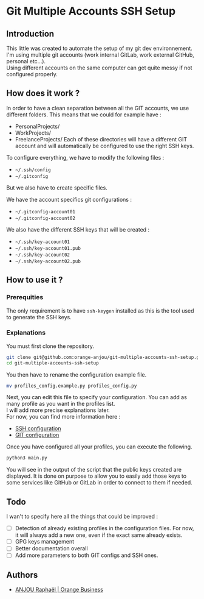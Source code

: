 # Git Multiple Accounts SSH Setup

## Introduction

This little was created to automate the setup of my git dev environnement. I'm using multiple git accounts (work internal GitLab, work external GitHub, personal etc...).  
Using different accounts on the same computer can get quite messy if not configured properly.

## How does it work ?

In order to have a clean separation between all the GIT accounts, we use different folders. This means that we could for example have : 
- PersonalProjects/
- WorkProjects/
- FreelanceProjects/
Each of these directories will have a different GIT account and will automatically be configured to use the right SSH keys.

To configure everything, we have to modify the following files : 
- `~/.ssh/config`
- `~/.gitconfig`

But we also have to create specific files.  

We have the account specifics git configurations :  
- `~/.gitconfig-account01`
- `~/.gitconfig-account02`

We also have the different SSH keys that will be created : 
- `~/.ssh/key-account01`
- `~/.ssh/key-account01.pub`
- `~/.ssh/key-account02`
- `~/.ssh/key-account02.pub`

## How to use it ?

### Prerequities

The only requirement is to have `ssh-keygen` installed as this is the tool used to generate the SSH keys.

### Explanations

You must first clone the repository.

```bash
git clone git@github.com:orange-anjou/git-multiple-accounts-ssh-setup.git
cd git-multiple-accounts-ssh-setup
```

You then have to rename the configuration example file.

```bash
mv profiles_config.example.py profiles_config.py
```

Next, you can edit this file to specify your configuration. You can add as many profile as you want in the profiles list.  
I will add more precise explanations later.  
For now, you can find more information here : 
- [SSH configuration](https://goteleport.com/blog/ssh-client-config-file-example/) 
- [GIT configuration](https://git-scm.com/book/en/v2/Customizing-Git-Git-Configuration)

Once you have configured all your profiles, you can execute the following.

```bash
python3 main.py
```

You will see in the output of the script that the public keys created are displayed. It is done on purpose to allow you to easily add those keys to some services like GitHub or GitLab in order to connect to them if needed.

## Todo

I wan't to specify here all the things that could be improved : 
- [ ] Detection of already existing profiles in the configuration files. For now, it will always add a new one, even if the exact same already exists.
- [ ] GPG keys management
- [ ] Better documentation overall
- [ ] Add more parameters to both GIT configs and SSH ones.

## Authors

- [ANJOU Raphaël | Orange Business](https://github.com/orange-anjou)